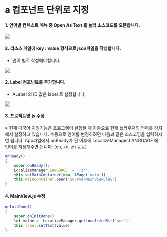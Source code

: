 # a  컴포넌트 단위로 지정

#### 1. 언어별 컨텍스트 메뉴 중 Open As Text 를 눌러 소스코드를 오픈합니다.

![](https://wikidocs.net/images/page/42753/local_create.png)

#### 2. 리소스 파일에 key : value 형식으로 json파일을 작성합니다.

* 언어 별로 작성해야합니다.

![](https://wikidocs.net/images/page/42753/local_setting.png)

#### 2. Label 컴포넌트를 추가합니다.

* ALabel 의 ID 값은 label 로 설정합니다.

![](https://wikidocs.net/images/page/42753/local_label.png)

#### 3. 프로젝트명.js 수정

※ 현재 다국어 지원기능은 프로그램이 실행될 때 자동으로 현재 브라우저의 언어를 감지해서 설정하고 있습니다. 수동으로 언어를 변경하려면 다음과 같은 소스코딩을 입력하시면 됩니다. App파일에서 onReady가 된 이후에 LocalizeManager.LANGUAGE 에 언어를 지정해주면 됩니다. (en, ko, zh 등등)

```js
onReady()
{
	super.onReady();
	LocalizeManager.LANGUAGE  =  'zh';
	this.setMainContainer(new  APage('main'))
	this.mainContainer.open('Source/MainView.lay')
}
```

#### 4. MainView.js 수정

```js
onInitDone()
{
	super.onInitDone()
	let value =  LocalizeManager.getLocalizedStr('sun');
	this.label.setText(value);
}
```
